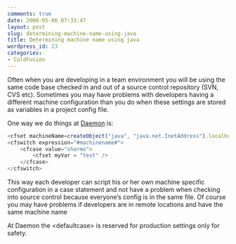 ```yaml
---
comments: true
date: 2006-05-06 07:33:47
layout: post
slug: determining-machine-name-using-java
title: Determining machine name using java
wordpress_id: 23
categories:
- ColdFusion
---
```


Often when you are developing in a team environment you will be using the same code base checked in and out of a source control repository (SVN, CVS etc). Sometimes you may have problems with developers having a different machine configuration than you do when these settings are stored as variables in a project config file.

One way we do things at [Daemon](http://www.daemon.com.au/) is:

``` javascript
<cfset machineName=createObject("java", "java.net.InetAddress").localhost.getHostName() />
<cfswitch expression="#machinename#">
    <cfcase value="sharmo">
        <cfset myVar = "test" />
    </cfcase>
</cfswitch>
```

This way each developer can script his or her own machine specific configuration in a case statement and not have a problem when checking into source control because everyone’s config is in the same file. Of course you may have problems if developers are in remote locations and have the same machine name 

At Daemon the &lt;defaultcase&gt; is reserved for production settings only for safety.